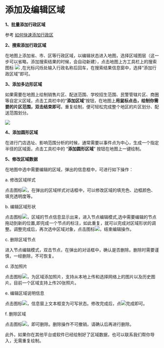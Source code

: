 # 添加及编辑区域

**1、批量添加行政区域**

参考 [如何快速添加行政区](/import-region.html)

**2、搜索添加行政区域**

在地图上添加省、市、区等行政区域，以编辑状态进入地图，选择区域图层（这一步可以省略，添加搜索结果的时候，会自动新建），点击地图上方工具栏上的搜索图标 ![](https://pic.dituwuyou.com/map%2Fpicture%2Fsearch.png) ,在光标闪烁处输入行政名称后回车，在搜索结果信息窗中，选择“添加行政区域”即可。

**3、添加多边形区域**

如果需要在地图上绘制销售片区、配送范围、学校招生范围、民警管辖片区、商圈等自定义区域，点击工具栏中的“**添加区域**”按钮，在地图上**用鼠标点击，绘制你需要的片区范围，双击结束即可**。重复绘制，便可轻松完成整个地区的片区划分、配送范围划分。

![](https://pic.dituwuyou.com/map%2Fpicture%2Faddregion1.png)

**4、添加圆形区域**

在进行门店选址、影响范围分析的时候，通常需要以事件点为中心，生成一个指定半径的区域面，点击工具栏中的 “**添加圆形区域**” 按钮在地图上一键绘制。

**5、修改区域数据**

在地图中选中需要编辑的区域，弹出的信息框中，可进行如下操作：

a. 修改区域样式

点击图标![](https://pic.dituwuyou.com/map%2Fpicture%2Ficon%2Frecordstyle.png)，在弹出的区域样式对话框中，可以修改区域的填充色、边框颜色、填充透明度等。

b. 编辑区域形状

点击图标![](https://pic.dituwuyou.com/map%2Fpicture%2Ficon%2Feditregion.png)，区域的节点信息显示出来，进入节点编辑模式,选中需要编辑的节点拖动到新的位置,即完成一个节点的标注，如此重复，就可以完成对区域形状的调整。调整完成后，再次选中区域对象，点击图标![](https://pic.dituwuyou.com/map%2Fpicture%2Ficon%2Feditregion.png)，结束编辑操作。

c. 删除区域节点

进入节点编辑模式，双击节点，在弹出的对话框中，确认是否删除。删除时需要谨慎，一经删除，不可恢复。

d. 添加照片

点击图标![](https://pic.dituwuyou.com/map%2Fpicture%2Ficon%2Fcamera.jpg)，为区域添加照片，支持从本地上传和选择网络上的图片以及历史图片。目前一个区域支持上传20张照片。

e. 编辑区域说明信息

点击图标![](https://pic.dituwuyou.com/map%2Fpicture%2Ficon%2Fedit.jpg)，信息窗上文本框变为可写状态。修改完成后，点![](https://pic.dituwuyou.com/map-picture-icon-yes.png)完成即可。

f. 删除区域

点击图标![](https://pic.dituwuyou.com/map%2Fpicture%2Ficon%2Fdelete.jpg)，即可删除。删除操作不可撤销，请确认后再进行删除。


此外，如果你在其他平台或软件已经绘制好了区域数据，也可以联系我们帮你导入，无需重复绘制。
